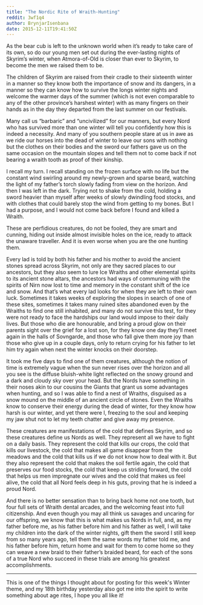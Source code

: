 ```yaml
---
title: "The Nordic Rite of Wraith-Hunting"
reddit: 3wf1q4
author: BrynjarIsenbana
date: 2015-12-11T19:41:50Z
---
```


As the bear cub is left to the unknown world when it’s ready to take care of its own, so do our young men set out during the ever-lasting nights of Skyrim’s winter, when Atmora-of-Old is closer than ever to Skyrim, to become the men we raised them to be.

The children of Skyrim are raised from their cradle to their sixteenth winter in a manner so they know both the importance of snow and its dangers, in a manner so they can know how to survive the longs winter nights and welcome the warmer days of the summer (which is not even comparable to any of the other province’s harshest winter) with as many fingers on their hands as in the day they departed from the last summer on our festivals.

Many call us “barbaric” and “uncivilized” for our manners,  but every Nord who has survived more than one winter will tell you confidently how this is indeed a necessity. And many of you southern people stare at us in awe as we ride our horses into the dead of winter to leave our sons with nothing but the clothes on their bodies and the sword our fathers gave us on the same occasion on the mountain slopes and tell them not to come back if not bearing a wraith tooth as proof of their kinship.

I recall my turn. I recall standing on the frozen surface with no life but the constant wind swirling around my newly-grown and sparse beard, watching the light of my father’s torch slowly fading from view on the horizon. And then I was left in the dark. Trying not to shake from the cold, holding a sword heavier than myself after weeks of slowly dwindling food stocks, and with clothes that could barely stop the wind from getting to my bones. But I had a purpose, and I would not come back before I found and killed a Wraith.

These are perfidious creatures, do not be fooled, they are smart and cunning, hiding out inside almost invisible holes on the ice, ready to attack the unaware traveller. And it is even worse when you are the one hunting them.

Every lad is told by both his father and his mother to avoid the ancient stones spread across Skyrim, not only are they sacred places to our ancestors, but they also seem to lure Ice Wraiths and other elemental spirits to its ancient stone altars, the ancestors had ways of communing with the spirits of Nirn now lost to time and memory in the constant shift of the ice and snow. And that’s what every lad looks for when they are left to their own luck. Sometimes it takes weeks of exploring the slopes in search of one of these sites, sometimes it takes many ruined sites abandoned even by the Wraiths to find one still inhabited, and many do not survive this test, for they were not ready to face the hardships our land would impose to their daily lives. But those who die are honourable, and bring a proud glow on their parents sight over the grief for a lost son, for they know one day they’ll meet again in the halls of Sovngarde, and those who fall give them more joy than those who give up in a couple days, only to return crying for his father to let him try again when next the winter knocks on their doorstep.

It took me five days to find one of them creatures, although the notion of time is extremely vague when the sun never rises over the horizon and all you see is the diffuse bluish-white light reflected on the snowy ground and a dark and cloudy sky over your head. But the Nords have something in their noses akin to our cousins the Giants that grant us some advantages when hunting, and so I was able to find a nest of Wraiths, disguised as a snow mound on the middle of an ancient circle of stones. Even the Wraiths know to conserve their energy during the dead of winter, for they know how harsh is our winter, and yet there were I, freezing to the soul and keeping my jaw shut not to let my teeth chatter and give away my presence.

These creatures are manifestations of the cold that defines Skyrim, and so these creatures define us Nords as well. They represent all we have to fight on a daily basis. They represent the cold that kills our crops, the cold that kills our livestock, the cold that makes all game disappear from the meadows and the cold that kills us if we do not know how to deal with it. But they also represent the cold that makes the soil fertile again, the cold that preserves our food stocks, the cold that keep us striding forward, the cold that helps us men impregnate our wives and the cold that makes us feel alive, the cold that all Nord feels deep in his guts, proving that he is indeed a proud Nord.

And there is no better sensation than to bring back home not one tooth, but four full sets of Wraith dental arcades, and the welcoming feast into full citizenship. And even though you may all think us savages and uncaring for our offspring, we know that this is what makes us Nords in full, and, as my father before me, as his father before him and his father as well, I will take my children into the dark of the winter nights, gift them the sword I still keep from so many years ago, tell them the same words my father told me, and his father before him, return home and wait for them to come home so they can weave a new braid to their father’s braided beard, for each of the sons of a true Nord who succeed in these trials are among his greatest accomplishments.

***

This is one of the things I thought about for posting for this week's Winter theme, and my 18th birthday yesterday also got me into the spirit to write something about age rites, I hope you all like it!
